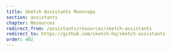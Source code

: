 ```yaml
---
title: Sketch Assistants Monorepo
section: assistants
chapter: Resources
redirect_from: /assistants/resources/sketch-assistants
redirect_to: https://github.com/sketch-hq/sketch-assistants
order: 402
---
```

